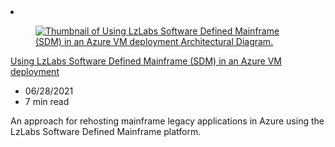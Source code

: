 <!-- This file is automatically generated by build/architectures/build_index.py. Any updates will be lost. -->

<!-- markdownlint-disable MD033 -->

<li class="grid-item item-column" data-categories="compute">
<article class="card">
    <div class="card-header has-margin-bottom-none" aria-hidden="true">
        <figure class="image diagram has-height-175 has-overflow-hidden level">
            <a href="/azure/architecture/example-scenario/mainframe/lzlabs-software-defined-mainframe-in-azure"><img src="/azure/architecture/browse/thumbs/lzlabs-software-defined-mainframe-in-azure.png" class="diagram" alt="Thumbnail of Using LzLabs Software Defined Mainframe (SDM) in an Azure VM deployment Architectural Diagram." data-linktype="relative-path"></a>
        </figure>
    </div>
    <div class="card-content">
        <a class="card-content-title has-margin-top-none" href="/azure/architecture/example-scenario/mainframe/lzlabs-software-defined-mainframe-in-azure">
            <p>Using LzLabs Software Defined Mainframe (SDM) in an Azure VM deployment</p>
        </a>
        <ul class="card-content-metadata">
            <li>06/28/2021</li>
            <li>7 min read</li>
        </ul>
        <p class="card-content-description">An approach for rehosting mainframe legacy applications in Azure using the LzLabs Software Defined Mainframe platform.</p>
        <div class="bottom-to-top-fade is-hidden-mobile"></div>
    </div>
</article>
</li>